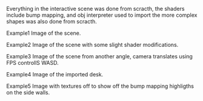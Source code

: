 Everything in the interactive scene was done from scracth, the shaders include bump mapping, and obj interpreter used to import the more complex shapes was also done from scracth.  

Example1
Image of the scene.

Example2
Image of the scene with some slight shader modifications.

Example3
Image of the scene from another angle, camera translates using FPS controllS WASD.

Example4
Image of the imported desk.

Example5
Image with textures off to show off the bump mapping highligths on the side walls.
